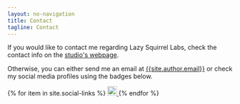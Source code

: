 ```yaml
---
layout: no-navigation
title: Contact
tagline: Contact
---
```


If you would like to contact me regarding Lazy Squirrel Labs, check the contact info on the [studio's webpage](https://lslabs.dev/#contact).

Otherwise, you can either send me an email at [{{site.author.email}}](mailto:{{site.author.email}}) or check my social media profiles using the badges below.

<div>
{% for item in site.social-links %}
<a href="{{ item.link }}" target="blank"> <img src="assets/images/footer/{{item.id}}.png" width="21px" height="21px" alt="{{ item.alt }}" class="social-image"> </a>
{% endfor %}
</div>